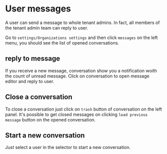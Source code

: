 # User messages

A user can send a message to whole tenant admins. In fact, all members of the tenant admin team can reply to user.

Go to `settings/Organizations settings` and then click `messages` on the left menu, you should see the list of opened conversations. 

## reply to message
If you receive a new message, conversation  show  you a notification woith the count of unread message. Click on conversation to open message editor and reply to user.

## Close a conversation
To close a conversation just click on `trash` button of conversation on the left panel.
It's possible to get closed messages on clicking `load previous message` button on the opened conversation.

## Start a new conversation

Just select a user in the selector to start a new  conversation.
